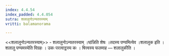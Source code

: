 ```yaml
---
index: 4.4.54
index_padded: 4.4.054
sutra: शलालुनोऽन्यतरस्याम्
vritti: balamanorama

---
```

<<शलालुनोऽन्यतरस्याम्>> - शलालुनोऽन्यतरस्याम् ।ष्ठ॑न्निति शेषः ।तदस्य पण्यमित्येव ।शलालुक इति । शलालु पण्यमस्येति विग्रहः । उकः परत्वाट्ठस्य कः । षित्त्वस्य फलमाह — शलालुकीति । 